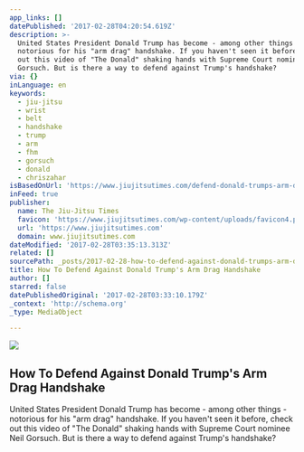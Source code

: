 ```yaml
---
app_links: []
datePublished: '2017-02-28T04:20:54.619Z'
description: >-
  United States President Donald Trump has become - among other things -
  notorious for his "arm drag" handshake. If you haven't seen it before, check
  out this video of "The Donald" shaking hands with Supreme Court nominee Neil
  Gorsuch. But is there a way to defend against Trump's handshake?
via: {}
inLanguage: en
keywords:
  - jiu-jitsu
  - wrist
  - belt
  - handshake
  - trump
  - arm
  - fhm
  - gorsuch
  - donald
  - chriszahar
isBasedOnUrl: 'https://www.jiujitsutimes.com/defend-donald-trumps-arm-drag-handshake/'
inFeed: true
publisher:
  name: The Jiu-Jitsu Times
  favicon: 'https://www.jiujitsutimes.com/wp-content/uploads/favicon4.png'
  url: 'https://www.jiujitsutimes.com'
  domain: www.jiujitsutimes.com
dateModified: '2017-02-28T03:35:13.313Z'
related: []
sourcePath: _posts/2017-02-28-how-to-defend-against-donald-trumps-arm-drag-handshake.md
title: How To Defend Against Donald Trump's Arm Drag Handshake
author: []
starred: false
datePublishedOriginal: '2017-02-28T03:33:10.179Z'
_context: 'http://schema.org'
_type: MediaObject

---
```

<article style=""><img src="https://imgflo.herokuapp.com/graph/2b2431f8e7ba7b0/db9b9e4f2a58c2bebdcce479cf33417b/noop.png?input=https%3A%2F%2Fi0.wp.com%2Fwww.jiujitsutimes.com%2Fwp-content%2Fuploads%2FScreenshot-1470.png%3Ffit%3D1366%252C768%26ssl%3D1" /><h1>How To Defend Against Donald Trump's Arm Drag Handshake</h1><p>United States President Donald Trump has become - among other things - notorious for his "arm drag" handshake. If you haven't seen it before, check out this video of "The Donald" shaking hands with Supreme Court nominee Neil Gorsuch. But is there a way to defend against Trump's handshake?</p></article>